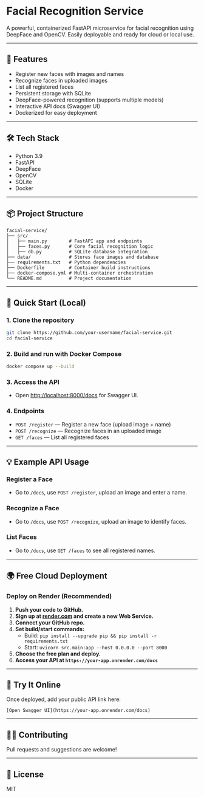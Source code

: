 # Facial Recognition Service

A powerful, containerized FastAPI microservice for facial recognition using DeepFace and OpenCV. Easily deployable and ready for cloud or local use.

---

## 🌟 Features
- Register new faces with images and names
- Recognize faces in uploaded images
- List all registered faces
- Persistent storage with SQLite
- DeepFace-powered recognition (supports multiple models)
- Interactive API docs (Swagger UI)
- Dockerized for easy deployment

---

## 🛠️ Tech Stack
- Python 3.9
- FastAPI
- DeepFace
- OpenCV
- SQLite
- Docker

---

## 📦 Project Structure
```
facial-service/
├── src/
│   ├── main.py        # FastAPI app and endpoints
│   ├── faces.py       # Core facial recognition logic
│   ├── db.py          # SQLite database integration
├── data/              # Stores face images and database
├── requirements.txt   # Python dependencies
├── Dockerfile         # Container build instructions
├── docker-compose.yml # Multi-container orchestration
└── README.md          # Project documentation
```

---

## 🚀 Quick Start (Local)

### 1. Clone the repository
```sh
git clone https://github.com/your-username/facial-service.git
cd facial-service
```

### 2. Build and run with Docker Compose
```sh
docker compose up --build
```

### 3. Access the API
- Open [http://localhost:8000/docs](http://localhost:8000/docs) for Swagger UI.

### 4. Endpoints
- `POST /register` — Register a new face (upload image + name)
- `POST /recognize` — Recognize faces in an uploaded image
- `GET /faces` — List all registered faces

---

## 💡 Example API Usage

### Register a Face
- Go to `/docs`, use `POST /register`, upload an image and enter a name.

### Recognize a Face
- Go to `/docs`, use `POST /recognize`, upload an image to identify faces.

### List Faces
- Go to `/docs`, use `GET /faces` to see all registered names.

---

## 🌍 Free Cloud Deployment

### Deploy on Render (Recommended)
1. **Push your code to GitHub.**
2. **Sign up at [render.com](https://render.com) and create a new Web Service.**
3. **Connect your GitHub repo.**
4. **Set build/start commands:**
   - Build: `pip install --upgrade pip && pip install -r requirements.txt`
   - Start: `uvicorn src.main:app --host 0.0.0.0 --port 8000`
5. **Choose the free plan and deploy.**
6. **Access your API at `https://your-app.onrender.com/docs`**

---

## 📢 Try It Online
Once deployed, add your public API link here:
```
[Open Swagger UI](https://your-app.onrender.com/docs)
```

---

## 🧑‍💻 Contributing
Pull requests and suggestions are welcome!

---

## 📄 License
MIT
